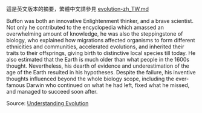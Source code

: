 這是英文版本的摘要，繁體中文請參見
[evolution-zh_TW.md](https://github.com/olivertzeng/homework/blob/5da7a9efa0a1120f07ed5ffd0d20e02d2082a93a/biology/evolution-zh_TW.md?plain=1#L1)

Buffon was both an innovative Enlightenment thinker, and a brave scientist. Not only he contributed to the
encyclopedia which amassed an overwhelming amount of knowledge, he was also the steppingstone
of biology, who explained how migrations affected organisms to form different ethnicities and
communities, accelerated evolutions, and inherited their traits to their offsprings, giving birth to
distinctive local species till today. He also estimated that the Earth is much older than what people in the
1600s thought. Nevertheless, his dearth of evidence and underestimation of the age of the Earth resulted in his hypotheses.
Despite the failure, his inventive thoughts influenced beyond the whole biology scope,
including the ever-famous Darwin who continued on what he had left, fixed what he missed, and
managed to succeed soon after.

Source: [Understanding Evolution](https://evolution.berkeley.edu)
